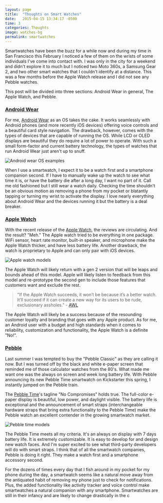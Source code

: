 ```yaml
---
layout: page
title:  "Thoughts on Smart Watches"
date:   2015-04-15 13:34:17 -0500
time: 3
categories: Thoughts
image: watches-bg
permalink: smartwatches
---
```

Smartwatches have been the buzz for a while now and during my time in San Francisco this February I noticed a few of them on the wrists of some individuals I've come into contact with. I was only in the city for a weekend and didn't explore it to much but I noticed two Moto 360s, a Samsung Gear 2, and two other smart watches that I couldn't identify at a distance. This was a few months before the Apple Watch release and I did not see any Pebble watches.

This post will be divided into three sections: Android Wear in general, The Apple Watch, and Pebble.

### [Android Wear](https://www.android.com/intl/en_us/wear/)

For me, [Android Wear](https://www.android.com/intl/en_us/wear/) as an OS takes the cake. It works seamlessly with Android phones (and more recently iOS devices) offering voice controls and a beautiful card style navigation. The drawback, however, comes with the types of devices that are capable of running the OS. While LCD or OLED displays are beautiful they do require a lot of power to operate. With such a small form-factor and current battery technology, the types of watches that run Android Wear just aren't up to snuff.

![Android wear OS examples](../../../../img/smartwatches/android-wear.jpg)

When I use a smartwatch, I expect it to be a watch first and a smartphone companion second. If I have to manually wake up the watch to see what time it is, or have the battery die after a long day, I want no part of it. Call me old fashioned but I still wear a watch daily. Checking the time shouldn't be an obvious motion as removing a phone from my pocket or blatantly tapping or turning my wrist to activate the display. I love nearly everything about Android Wear and the devices running it but the battery is a deal breaker.

### [Apple Watch](https://www.apple.com/watch/)

With the recent release of the [Apple Watch](https://www.apple.com/watch/), the reviews are circulating. And the result? "Meh." The Apple watch tried to be everything in one package. WiFi sensor, heart rate monitor, built-in speaker, and microphone make the Apple Watch thicker, and have less battery life. Another drawback, the watch is proprietary to Apple and can only pair with iOS devices.

![Apple watch models](../../../../img/smartwatches/apple-watch.jpg)

The Apple Watch will likely return with a gen 2 version that will be leaps and bounds ahead of this model. Apple will likely listen to feedback from this model and re-prototype the second gen to include those features that customers want and exclude the rest.

> "If the Apple Watch succeeds, it won’t be because it’s a better watch. It’ll succeed if it can create a new way for its users to be rude, exclusionary assholes." - [AWL](http://www.theawl.com/2015/04/an-asshole-theory-of-the-apple-watch)

The Apple Watch will likely be a success because of the resounding customer loyalty and branding that goes with any Apple product. As for me, an Android user with a budget and high standards when it comes to reliability, customization and functionality, the Apple Watch is a definite "No!".

### [Pebble](https://getpebble.com/pebble_time)

Last summer I was tempted to buy the "Pebble Classic" as they are calling it now. But I was turned off by the black and white e-paper screen that reminded me of those calculator watches from the 80's. What made me want one was the always on screen and week long battery life. With Pebble announcing its new Pebble Time smartwatch on Kickstarter this spring, I instantly jumped on the Pebble train.

The [Pebble Time](https://getpebble.com/pebble_time)'s tagline "No Compromises" holds true. The full-color e-paper display is beautiful, low power, and daylight visible. The battery life is exceptional and the announcement of smart straps (interchangeable hardware straps that bring extra functionality to the Pebble Time) make the Pebble watch an excellent contender in the growing smartwatch market.

![Pebble time models](../../../../img/smartwatches/pebble-time.jpg)

The Pebble Time meets all my criteria. It's an always on display with 7 days battery life. It is extremely customizable. It is easy to develop for and design new watch faces. And I'm super excited to see what third-party developers will do with smart straps. I think that of all the smartwatch companies, Pebble is doing it right. They make a watch first and a smartphone accessory second.

For the dozens of times every day that I fish around in my pocket for my phone during the day, a smartwatch seems like a natural move away from the antiquated habit of removing my phone just to check for notifications. Plus, the added functionality like activity tracker and voice control make smartwatches a natural companion with any smartphone. Smartwatches are still in their infancy and are likely to change drastically in the c
